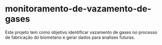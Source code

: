 # monitoramento-de-vazamento-de-gases
Este projeto tem como objetivo identificar vazamento de gases no processo de fabricação do biometano e gerar dados para analises futuras.
